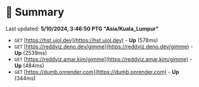 # 📖 Summary
Last updated: **5/10/2024, 3:46:50 PTG "Asia/Kuala_Lumpur"**

- `GET` [https://hst.ujol.dev](https://hst.ujol.dev) - **Up** (578ms)
- `GET` [https://reddviz.deno.dev/gimme](https://reddviz.deno.dev/gimme) - **Up** (2539ms)
- `GET` [https://reddviz.amar.kim/gimme](https://reddviz.amar.kim/gimme) - **Up** (484ms)
- `GET` [https://dumb.onrender.com](https://dumb.onrender.com) - **Up** (344ms)
